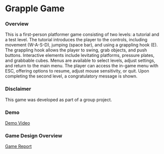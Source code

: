<h1>Grapple Game</h1>
<h3>Overview</h3>
This is a first-person platformer game consisting of two levels: a tutorial and a test level. The tutorial introduces the player to the controls, including movement (W-A-S-D), jumping (space bar), and using a grappling hook (E). The grappling hook allows the player to swing, grab objects, and push buttons. Interactive elements include levitating platforms, pressure plates, and grabbable cubes. Menus are available to select levels, adjust settings, and return to the main menu. The player can access the in-game menu with ESC, offering options to resume, adjust mouse sensitivity, or quit. Upon completing the second level, a congratulatory message is shown.

<h3>Disclaimer</h3>
This game was developed as part of a group project.

<h3>Demo</h3>
<a href="https://drive.google.com/file/d/1MRxeOCZOl6kGUQeoCBiPKHAd3QTJxMcw/view?usp=sharing">Demo Video</a>

<h3>Game Design Overview</h3>
<a href="GameReport.pdf">Game Report</a>
